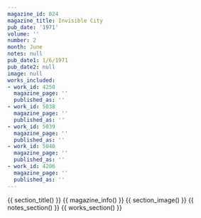 ```yaml
---
magazine_id: 824
magazine_title: Invisible City
pub_date: '1971'
volume: ''
number: 2
month: June
notes: null
pub_date1: 1/6/1971
pub_date2: null
image: null
works_included:
- work_id: 4250
  magazine_page: ''
  published_as: ''
- work_id: 5038
  magazine_page: ''
  published_as: ''
- work_id: 5039
  magazine_page: ''
  published_as: ''
- work_id: 5040
  magazine_page: ''
  published_as: ''
- work_id: 4206
  magazine_page: ''
  published_as: ''
---
```


{{ section_title() }}
{{ magazine_info() }}
{{ section_image() }}
{{ notes_section() }}
{{ works_section() }}
